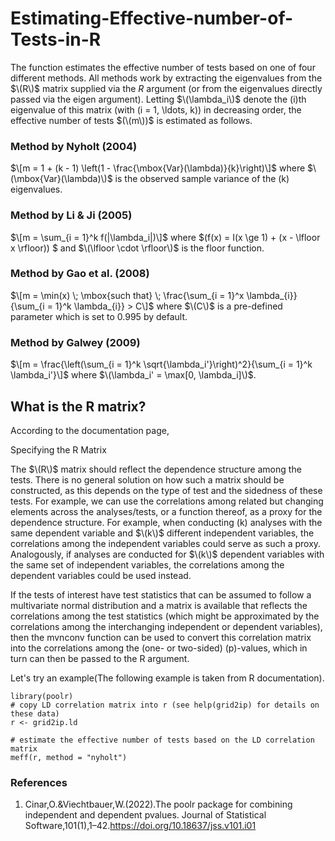 # Estimating-Effective-number-of-Tests-in-R

The function estimates the effective number of tests based on one of four different methods. All methods work by extracting the eigenvalues from the $\(R\)$ matrix supplied via the $R$ argument (or from the eigenvalues directly passed via the eigen argument). Letting $\(\lambda_i\)$ denote the \(i\)th eigenvalue of this matrix (with \(i = 1, \ldots, k\)) in decreasing order, the effective number of tests $(\(m\))$ is estimated as follows.


### Method by Nyholt (2004)

$\[m = 1 + (k - 1) \left(1 - \frac{\mbox{Var}(\lambda)}{k}\right)\]$
where $\(\mbox{Var}(\lambda)\)$ is the observed sample variance of the \(k\) eigenvalues.

### Method by Li & Ji (2005)

$\[m = \sum_{i = 1}^k f(|\lambda_i|)\]$
where $\(f(x) = I(x \ge 1) + (x - \lfloor x \rfloor)\) $ and $\(\lfloor \cdot \rfloor\)$ is the floor function.

### Method by Gao et al. (2008)

$\[m = \min(x) \; \mbox{such that} \; \frac{\sum_{i = 1}^x \lambda_{i}}{\sum_{i = 1}^k \lambda_{i}} > C\]$
where $\(C\)$ is a pre-defined parameter which is set to $0.995$ by default.

### Method by Galwey (2009)

$\[m = \frac{\left(\sum_{i = 1}^k \sqrt{\lambda_i'}\right)^2}{\sum_{i = 1}^k \lambda_i'}\]$
where $\(\lambda_i' = \max[0, \lambda_i]\)$.
 
 ## What is the R matrix?
 
 According to the documentation page, 
 
 Specifying the R Matrix

The $\(R\)$ matrix should reflect the dependence structure among the tests. There is no general solution on how such a matrix should be constructed, as this depends on the type of test and the sidedness of these tests. For example, we can use the correlations among related but changing elements across the analyses/tests, or a function thereof, as a proxy for the dependence structure. For example, when conducting \(k\) analyses with the same dependent variable and $\(k\)$ different independent variables, the correlations among the independent variables could serve as such a proxy. Analogously, if analyses are conducted for $\(k\)$ dependent variables with the same set of independent variables, the correlations among the dependent variables could be used instead.

If the tests of interest have test statistics that can be assumed to follow a multivariate normal distribution and a matrix is available that reflects the correlations among the test statistics (which might be approximated by the correlations among the interchanging independent or dependent variables), then the mvnconv function can be used to convert this correlation matrix into the correlations among the (one- or two-sided) \(p\)-values, which in turn can then be passed to the R argument. 

Let's try an example(The following example is taken from R documentation).

```
library(poolr)
# copy LD correlation matrix into r (see help(grid2ip) for details on these data)
r <- grid2ip.ld
```
```
# estimate the effective number of tests based on the LD correlation matrix
meff(r, method = "nyholt")
```


### References
1. Cinar,O.&Viechtbauer,W.(2022).The poolr package for combining independent and dependent pvalues. Journal of Statistical Software,101(1),1–42.https://doi.org/10.18637/jss.v101.i01


